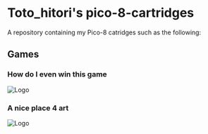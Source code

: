 # Toto_hitori's pico-8-cartridges
A repository containing my Pico-8 catridges such as the following:


## Games
### How do I even win this game 
![Logo](https://img.itch.zone/aW1nLzEzMTMzMTgxLnBuZw==/105x83%23/kseiaN.png) 

### A nice place 4 art
![Logo](https://img.itch.zone/aW1nLzEzNTcxMTIwLnBuZw==/105x83%23/4jjr%2Bg.png)
